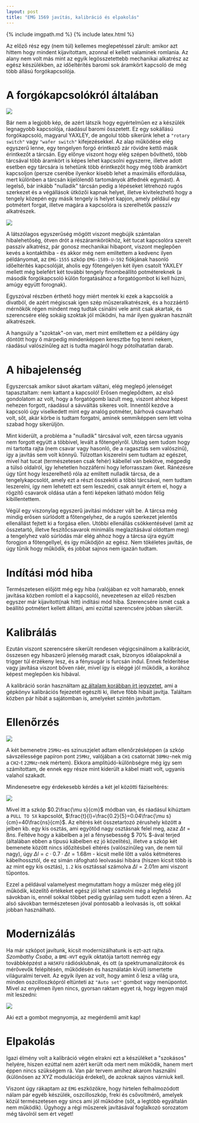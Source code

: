 ```yaml
---
layout: post
title: "EMG 1569 javítás, kalibráció és elpakolás"
---
```


{% include imgpath.md %}
{% include latex.html %}

Az előző rész egy (nem túl) kellemes meglepetéssel zárult: amikor azt hittem hogy mindent kijavítottam, azonnal el kellett valaminek romlania. Az alany nem volt más mint az egyik legösszetettebb mechanikai alkatrész az egész készülékben, az időeltérítés baromi sok áramkört kapcsoló de még több állású forgókapcsolója.

# A forgókapcsolókról általában

![]({{imgpath}}/forgokapcsolo.jpg)

Bár nem a legjobb kép, de azért látszik hogy egyértelműen ez a készülék legnagyobb kapcsolója, ráadásul baromi összetett. Ez egy sokállású forgókapcsoló, magyarul YAXLEY, de angolul több sikerünk lehet a `"rotary switch"` vagy `"wafer switch"` kifejezésekkel. Az alap működése elég egyszerű lenne, egy tengelyen forgó érintkező zár rövidre kettő másik érintkezőt a tárcsán. Egy előnye viszont hogy elég szépen bővíthető, több tárcsával több áramkört is képes lehet kapcsolni egyszerre, illetve adott esetben egy tárcsára is tehetünk több érintkezőt hogy még több áramkört kapcsoljon (persze cserébe ilyenkor kisebb lehet a maximális elfordulása, mert különben a tárcsán kijelölendő tartományok átfednék egymást). A legelső, bár inkább "nulladik" tárcsán pedig a lépéseket létrehozó rugós szerkezet és a végállások ütközői kapnak helyet, illetve kivitelezhető hogy a tengely közepén egy másik tengely is helyet kapjon, amely például egy potmétert forgat, illetve magára a kapcsolóra is szerelhetők passzív alkatrészek.

![]({{imgpath}}/passives.jpg)

A látszólagos egyszerűség mögött viszont megbújik számtalan hibalehetőség, ötven drót a részáramkörökhöz, két tucat kapcsolóra szerelt passzív alkatrész, pár gonosz mechanikai hibapont, viszont meglepően kevés a kontakthiba - és akkor még nem említettem a kedvenc ilyen példányomat, az `EMG-1555` szkóp `EMG-1589-U-592` fiókjának hasonló időeltérítés kapcsolóját, aholis egy főtengelyen két ilyen csatolt YAXLEY mellett még belefért két további tengely finombeállító potmétereknek (a második forgókapcsoló külön forgatásához a forgatógombot ki kell húzni, amúgy együtt forognak).


Egyszóval részben érthető hogy miért mentek ki ezek a kapcsolók a divatból, de azért mégiscsak igen szép műszeralkatrészek, és a hozzáértő mérnökök régen mindent meg tudtak csinálni vele amit csak akartak, és szerencsére elég sokáig szoktak jól működni, ha már ilyen gyakran használt alkatrészek.

A hangsúly a "szoktak"-on van, mert mint említettem ez a példány úgy döntött hogy ő márpedig mindenképpen keresztbe fog tenni nekem, ráadásul valószínűleg azt is tudta magáról hogy pótolhatatlan darab.

# A hibajelenség

Egyszercsak amikor sávot akartam váltani, elég meglepő jelenséget tapasztaltam: nem kattant a kapcsoló! Erősen meglepődtem, az első gondolatom az volt, hogy a forgatógomb lazult meg, viszont ahhoz képest nehezen forgott, ráadásul a sávváltás sikeres volt. Innentől kezdve a kapcsoló úgy viselkedett mint egy analóg potméter, bárhová csavarható volt, sőt, akár körbe is tudtam forgatni, aminek semmiképpen sem lett volna szabad hogy sikerüljön.

Mint kiderült, a probléma a "nulladik" tárcsával volt, ezen tárcsa ugyanis nem forgott együtt a többivel, levált a főtengelyről. Utólag sem tudom hogy mi tartotta rajta (nem csavar vagy hasonló, de a ragasztás sem valószínű), így a javítás sem volt könnyű. Túlzottan kiszerelni sem tudtam az egészet, mivel hat tucat (természetesen csak fehér) kábellel van bekötve, mégpedig a túlsó oldalról, így lehetetlen hozzáférni hogy leforrasszam őket. Ránézésre úgy tűnt hogy leszerelhető róla az említett nulladik tárcsa, de a tengelykapcsolót, amely ezt a részt összeköti a többi tárcsával, nem tudtam leszerelni, így nem lehetett ezt sem leszedni, csak annyit értem el, hogy a rögzítő csavarok oldása után a fenti képeken látható módon félig kibillentettem.

Végül egy viszonylag egyszerű javítási módszer vált be. A tárcsa még mindig erősen súrlódott a főtengelyhez, de a rugós szerkezet jelentős ellenállást fejtett ki a forgása ellen. Utóbbi ellenállás csökkentésével (amit az összetartó, illetve feszítőcsavarok minimális meglazításával oldottam meg) a tengelyhez való súrlódás már elég ahhoz hogy a tárcsa újra együtt forogjon a főtengellyel, és így működjön az egész. Nem tökéletes javítás, de úgy tűnik hogy működik, és jobbat sajnos nem igazán tudtam.

# Indítási mód hiba

Természetesen előjött még egy hiba (valójában ez volt hamarabb, ennek javítása közben romlott el a kapcsoló), nevezetesen az előző részben egyszer már kijavított(nak hitt) indítási mód hiba. Szerencsére ismét csak a beállító potmétert kellett állítani, ami ezúttal szerencsére jobban sikerült.

# Kalibrálás

Ezután viszont szerencsére sikerült rendesen végigcsinálnom a kalibrációt, összesen egy hibaszerű jelenség maradt csak, bizonyos időalapoknál a trigger túl érzékeny lesz, és a fénysugár is furcsán indul. Ennek felderítése vagy javítása viszont bőven ráér, mivel így is eléggé jól működik, a korához képest meglepően kis hibával.

A kalibráció során használtam [az általam korábban írt jegyzetet](https://docs.google.com/document/d/1qmQ0HcECZFvDG5XUfFSKzFTRhJNQkfdh3wTJpYy6CwA/edit?usp=sharing), ami a gépkönyv kalibrációs fejezetét egészíti ki, illetve főbb hibáit javítja. Találtam közben pár hibát a sajátomban is, amelyeket szintén javítottam.

# Ellenőrzés

![]({{imgpath}}/25meg.jpg)

A két bemenetre `25MHz`-es szinuszjelet adtam ellenőrzésképpen (a szkóp sávszélessége papíron pont `25MHz`, valójában a `CH1` csatornát `38MHz`-nek míg a `CH2`-t `22MHz`-nek mértem). Ekkora amplitúdó-különbségre még így sem számítottam, de ennek egy része mint kiderült a kábel miatt volt, ugyanis valahol szakadt.

Mindenesetre egy érdekesebb kérdés a két jel közötti fáziseltérés:

![]({{imgpath}}/szkopernyo.jpg)

Mivel itt a szkóp $0.2\frac{\mu s}{cm}$ módban van, és ráadásul kihúztam a `PULL TO 5X` kapcsolót, $\frac{t}{l}=\frac{0.2}{5}=0.04\frac{\mu s}{cm}=40\frac{ns}{cm}$. Az eltérés két összetartozó zérushely között a jelben kb. egy kis osztás, ami egyötöd nagy osztásnak felel meg, azaz $\Delta t=8 ns$. Feltéve hogy a kábelben a jel a fénysebesség $ 70\% $-ával terjed (általában ebben a típusú kábelben ez jó közelítés), illetve a szkóp két bemenete között nincs időzítésbeli eltérés (valószínűleg van, de nem túl nagy), úgy $\Delta l = c \cdot 0.7 \cdot \Delta t = 1.68m$ - kicsit mellé lőtt a valós kétméteres kábelhossztól, de ez simán ráfogható leolvasási hibára (hiszen kicsit több is az mint egy kis osztás), `1.2` kis osztással számolva $\Delta l = 2.01 m$ ami viszont tűpontos.

Ezzel a példával valamelyest megmutattam hogy a műszer még elég jól működik, közelítő értékeket egész jól lehet számolni még a legfelső sávokban is, ennél sokkal többet pedig gyárilag sem tudott ezen a téren. Az alsó sávokban természetesen jóval pontosabb a leolvasás is, ott sokkal jobban használható.

# Modernizálás

Ha már szkópot javítunk, kicsit modernizálhatunk is ezt-azt rajta. _Szombathy Csaba_, a `BME-HVT` egyik oktatója tartott nemrég egy továbbképzést a `HA5KFU` rádiósklubnak, és ott (a spektrumanalizátorok és mérővevők felépítésén, működésén és használatán kívül) ismertette világuralmi terveit. Az egyik ilyen az volt, hogy amint ő lesz a világ ura, minden oszcilloszkópról eltünteti az `"Auto set"` gombot vagy menüpontot. Mivel az enyémen ilyen nincs, gyorsan raktam egyet rá, hogy legyen majd mit leszedni:

![]({{imgpath}}/autoset.jpg)

Aki ezt a gombot megnyomja, az megérdemli amit kap!

# Elpakolás

Igazi élmény volt a kalibráció végén elrakni ezt a készüléket a "szokásos" helyére, hiszen ezúttal nem azért került oda mert nem működik, hanem mert éppen nincs szükségem rá. Van pár tervem amihez akarom használni (különösen az XYZ modulációja érdekel), de azoknak sajnos várniuk kell.

Viszont úgy rákaptam az `EMG` eszközökre, hogy hirtelen felhalmozódott nálam pár egyéb készülék, oszcilloszkóp, freki és csővoltmérő, amelyek közül természetesen egy sincs ami jól működne (sőt, a legtöbb egyáltalán nem működik). Úgyhogy a régi műszerek javításával foglalkozó sorozatom még távolról sem ért véget!